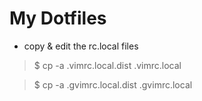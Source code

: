 My Dotfiles
===========

* copy & edit the rc.local files

> $ cp -a .vimrc.local.dist .vimrc.local

> $ cp -a .gvimrc.local.dist .gvimrc.local
